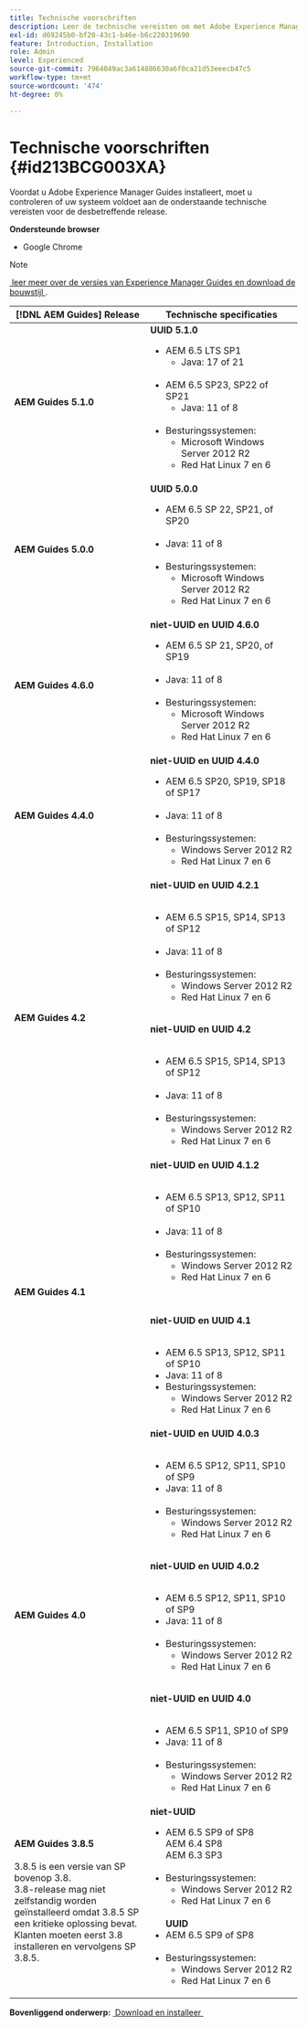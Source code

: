 ```yaml
---
title: Technische voorschriften
description: Leer de technische vereisten om met Adobe Experience Manager Guides te werken
exl-id: d69245b0-bf20-43c1-b46e-b6c220319690
feature: Introduction, Installation
role: Admin
level: Experienced
source-git-commit: 7964049ac3a614886630a6f0ca21d53eeecb47c5
workflow-type: tm+mt
source-wordcount: '474'
ht-degree: 0%

---
```


# Technische voorschriften {#id213BCG003XA}

Voordat u Adobe Experience Manager Guides installeert, moet u controleren of uw systeem voldoet aan de onderstaande technische vereisten voor de desbetreffende release.

**Ondersteunde browser**

- Google Chrome


>[!NOTE]
>
> [&#x200B; leer meer over de versies van Experience Manager Guides en download de bouwstijl &#x200B;](../release-info/latest-release-info.md).


| [!DNL AEM Guides] Release | Technische specificaties |
|---|---|
| **AEM Guides 5.1.0** | **UUID 5.1.0** <ul><li> AEM 6.5 LTS SP1 <br><ul><li>Java: 17 of 21</li></ul> <br> <li> AEM 6.5 SP23, SP22 of SP21 <br> <ul><li>Java: 11 of 8 </li></ul> <br> <li>Besturingssystemen: <br> <ul><li>Microsoft Windows Server 2012 R2 <br> <li>Red Hat Linux 7 en 6</ul> |
| **AEM Guides 5.0.0** | **UUID 5.0.0** <ul><li> AEM 6.5 SP 22, SP21, of SP20 <br><br> <li>   Java: 11 of 8 <br><br>   <li>Besturingssystemen: <ul><li>Microsoft Windows Server 2012 R2 <br> <li>Red Hat Linux 7 en 6</ul> |
| **AEM Guides 4.6.0** | **niet-UUID en UUID 4.6.0** <ul><li> AEM 6.5 SP 21, SP20, of SP19 <br><br> <li>   Java: 11 of 8 <br><br>   <li>Besturingssystemen: <ul><li>Microsoft Windows Server 2012 R2 <br> <li>Red Hat Linux 7 en 6</ul> |
| **AEM Guides 4.4.0** | **niet-UUID en UUID 4.4.0** <ul><li> AEM 6.5 SP20, SP19, SP18 of SP17 <br><br> <li>   Java: 11 of 8 <br><br>   <li>Besturingssystemen: <ul><li> Windows Server 2012 R2 <br> <li>Red Hat Linux 7 en 6</ul> |
| **AEM Guides 4.2** | **niet-UUID en UUID 4.2.1**<br><br><ul> <li>AEM 6.5 SP15, SP14, SP13 of SP12 <br><br><li>Java: 11 of 8   <br><br><li> Besturingssystemen: <ul><li>Windows Server 2012 R2  <li>Red Hat Linux 7 en 6</ul></ul> <br>**niet-UUID en UUID 4.2**<br><br><ul> <li>AEM 6.5 SP15, SP14, SP13 of SP12 <br><br><li>Java: 11 of 8 <br><br> <li> Besturingssystemen: <ul><li>Windows Server 2012 R2 <br> <li>Red Hat Linux 7 en 6</ul> |
| **AEM Guides 4.1** | **niet-UUID en UUID 4.1.2**<br><br> <ul><li>AEM 6.5 SP13, SP12, SP11 of SP10 <br><br> <li>Java: 11 of 8 <br><br> <li>Besturingssystemen: <ul><li>Windows Server 2012 R2 <br><li> Red Hat Linux 7 en 6 </ul></ul><br><br> **niet-UUID en UUID 4.1**<br><br><ul> <li>AEM 6.5 SP13, SP12, SP11 of SP10 <br><li>Java: 11 of 8<li>Besturingssystemen: <ul><li>Windows Server 2012 R2 <br> <li> Red Hat Linux 7 en 6 |
| **AEM Guides 4.0** | **niet-UUID en UUID 4.0.3**<br><br><ul><li> AEM 6.5 SP12, SP11, SP10 of SP9 <br><li>Java: 11 of 8 <br><br> <li>Besturingssystemen: <ul><li>Windows Server 2012 R2 <br> <li>Red Hat Linux 7 en 6 <br><br> </ul></ul>**niet-UUID en UUID 4.0.2** <br><br><ul><li> AEM 6.5 SP12, SP11, SP10 of SP9 <br><li>Java: 11 of 8 <br><br> <li>Besturingssystemen: <ul><li>Windows Server 2012 R2 <br> <li>Red Hat Linux 7 en 6 <br><br> </ul></ul>**niet-UUID en UUID 4.0**<br> <br> <ul><li>AEM 6.5 SP11, SP10 of SP9 <br><li>Java: 11 of 8 <br><br><li> Besturingssystemen: <ul><li>Windows Server 2012 R2 <br> <li> Red Hat Linux 7 en 6 |
| **AEM Guides 3.8.5** <br><br> 3.8.5 is een versie van SP bovenop 3.8.  <br> 3.8-release mag niet <br> zelfstandig worden geïnstalleerd omdat 3.8.5 SP <br> een kritieke oplossing bevat. <br> Klanten moeten eerst 3.8 <br> installeren en vervolgens SP 3.8.5. | **niet-UUID** <br> <ul><li>AEM 6.5 SP9 of SP8 <br> AEM 6.4 SP8 <br> AEM 6.3 SP3   <br><br> <li>Besturingssystemen: <ul><li>Windows Server 2012 R2 <br> <li> Red Hat Linux 7 en 6</ul><br> **UUID** <br><li> AEM 6.5 SP9 of SP8 <br><br> <li> Besturingssystemen: <ul><li>Windows Server 2012 R2 <br> <li>Red Hat Linux 7 en 6 |


**Bovenliggend onderwerp:** [&#x200B; Download en installeer &#x200B;](download-install.md)
